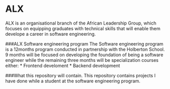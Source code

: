 # ALX
ALX is an organisational branch of the African Leadership Group, which focuses on equipping graduates with technical skills that will enable them develope a career in software engineering.


###ALX Software engineering program
The Software engineering program is a 12months program conducted in partnership with the Holberton School. 9 months will be focused on developing the foundation of being a software engineer while the remaining three months will be specialization courses either: * Frontend develoment
    	     		 * Backend development

###What this repository will contain.
This repository contains projects I have done while a student at the software engineering program. 